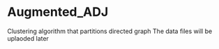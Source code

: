 # Augmented_ADJ
Clustering algorithm that partitions directed graph
The data files will be uplaoded later
